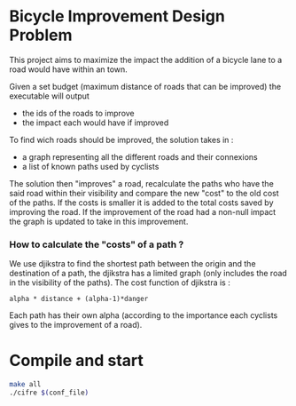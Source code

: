 # Bicycle Improvement Design Problem

This project aims to maximize the impact the addition of a bicycle lane to a road would have within an town.

Given a set budget (maximum distance of roads that can be improved) the executable will output
- the ids of the roads to improve
- the impact each would have if improved

To find wich roads should be improved, the solution takes in :
- a graph representing all the different roads and their connexions
- a list of known paths used by cyclists

The solution then "improves" a road, recalculate the paths who have the said road within their visibility and compare the new "cost" to the old cost of the paths. If the costs is smaller it is added to the total costs saved by improving the road. If the improvement of the road had a non-null impact the graph is updated to take in this improvement.

### How to calculate the "costs" of a path ?
We use djikstra to find the shortest path between the origin and the destination of a path, the djikstra has a limited graph (only includes the road in the visibility of the paths).
The cost function of djikstra is :
```
alpha * distance + (alpha-1)*danger
```
Each path has their own alpha (according to the importance each cyclists gives to the improvement of a road).


# Compile and start
```sh
make all
./cifre $(conf_file)
```